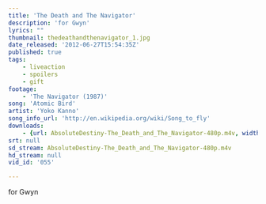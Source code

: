 ```yaml
---
title: 'The Death and The Navigator'
description: 'for Gwyn'
lyrics: ""
thumbnail: thedeathandthenavigator_1.jpg
date_released: '2012-06-27T15:54:35Z'
published: true
tags:
    - liveaction
    - spoilers
    - gift
footage:
    - 'The Navigator (1987)'
song: 'Atomic Bird'
artist: 'Yoko Kanno'
song_info_url: 'http://en.wikipedia.org/wiki/Song_to_fly'
downloads:
    - {url: AbsoluteDestiny-The_Death_and_The_Navigator-480p.m4v, width: 848, height: 480, mimetype: video/mp4}
srt: null
sd_stream: AbsoluteDestiny-The_Death_and_The_Navigator-480p.m4v
hd_stream: null
vid_id: '055'

---
```

for Gwyn